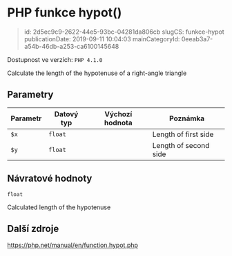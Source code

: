 PHP funkce hypot()
================================

> id: 2d5ec9c9-2622-44e5-93bc-04281da806cb
> slugCS: funkce-hypot
> publicationDate: 2019-09-11 10:04:03
> mainCategoryId: 0eeab3a7-a54b-46db-a253-ca6100145648

Dostupnost ve verzích: `PHP 4.1.0`

Calculate the length of the hypotenuse of a right-angle triangle


Parametry
--------------

| Parametr | Datový typ | Výchozí hodnota | Poznámka |
|-----|-----|-----|-----|
| `$x` | `float` |  | Length of first side |
| `$y` | `float` |  | Length of second side |


Návratové hodnoty
----------------

`float`

Calculated length of the hypotenuse

Další zdroje
------------

https://php.net/manual/en/function.hypot.php
